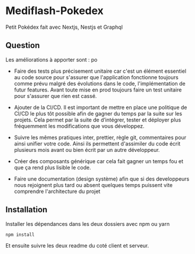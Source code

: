 # Mediflash-Pokedex
Petit Pokédex fait avec Nextjs, Nestjs et Graphql

## Question
Les améliorations à apporter sont :
po
- Faire des tests plus précisement unitaire car c'est un élément essentiel au code source pour s'assurer que l'application fonctionne toujours comme prévu malgré des évolutions dans le code, l'implémentation de futur features. Avant toute mise en prod toujours faire un test unitaire pour s'assurer que rien est cassé.

- Ajouter de la CI/CD. Il est important de mettre en place une politique de CI/CD le plus tôt possible afin de gagner du temps par la suite sur les projets. Cela permet  par la suite de d’intégrer, tester et déployer plus fréquemment les modifications que vous développez.

- Suivre les mêmes pratiques inter, prettier, règle git, commentaires pour ainsi unifier votre code. Ainsi ils permettent d'assimiler du code écrit plusieurs mois avant ou bien écrit par un autre développeur. 

- Créer des composants générique car cela fait gagner un temps fou et que ça rend plus lisible le code.

- Faire une documentation (design système) afin que si des developpeurs nous rejoignent plus tard ou absent quelques temps puissent vite comprendre l'architecture du projet


## Installation

Installer les dépendances dans les deux dossiers avec npm ou yarn

```bash
npm install
```
Et ensuite suivre les deux readme du coté client et serveur.
